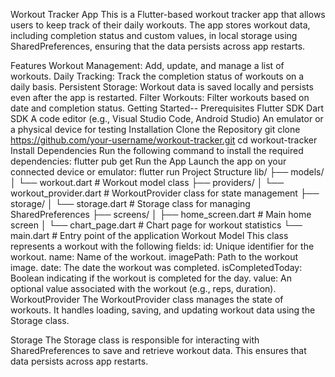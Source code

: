 Workout Tracker App
This is a Flutter-based workout tracker app that allows users to keep track of their daily workouts. The app stores workout data, including completion status and custom values, in local storage using SharedPreferences, ensuring that the data persists across app restarts.

Features
Workout Management: Add, update, and manage a list of workouts.
Daily Tracking: Track the completion status of workouts on a daily basis.
Persistent Storage: Workout data is saved locally and persists even after the app is restarted.
Filter Workouts: Filter workouts based on date and completion status.
Getting Started--
Prerequisites
Flutter SDK
Dart SDK
A code editor (e.g., Visual Studio Code, Android Studio)
An emulator or a physical device for testing
Installation
Clone the Repository
git clone https://github.com/your-username/workout-tracker.git
cd workout-tracker
Install Dependencies
Run the following command to install the required dependencies:
flutter pub get
Run the App
Launch the app on your connected device or emulator:
flutter run
Project Structure
lib/
├── models/
│   └── workout.dart          # Workout model class
├── providers/
│   └── workout_provider.dart # WorkoutProvider class for state management
├── storage/
│   └── storage.dart          # Storage class for managing SharedPreferences
├── screens/
│   ├── home_screen.dart      # Main home screen
│   └── chart_page.dart       # Chart page for workout statistics
└── main.dart                 # Entry point of the application
Workout Model
This class represents a workout with the following fields:
id: Unique identifier for the workout.
name: Name of the workout.
imagePath: Path to the workout image.
date: The date the workout was completed.
isCompletedToday: Boolean indicating if the workout is completed for the day.
value: An optional value associated with the workout (e.g., reps, duration).
WorkoutProvider
The WorkoutProvider class manages the state of workouts. It handles loading, saving, and updating workout data using the Storage class.

Storage
The Storage class is responsible for interacting with SharedPreferences to save and retrieve workout data. This ensures that data persists across app restarts.

